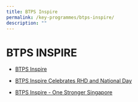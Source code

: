 ```yaml
---
title: BTPS Inspire
permalink: /key-programmes/btps-inspire/
description: ""
---
```

# BTPS INSPIRE
* [BTPS Inspire](https://sites.google.com/moe.edu.sg/btpsinspire2020/btps-inspire-our-journey)

* [BTPS Inspire Celebrates RHD and National Day](https://sites.google.com/moe.edu.sg/btpsinspire2020/btps-inspire-2020?authuser=0)

* [ BTPS Inspire - One Stronger Singapore](https://youtu.be/mTCpIhohUvA)